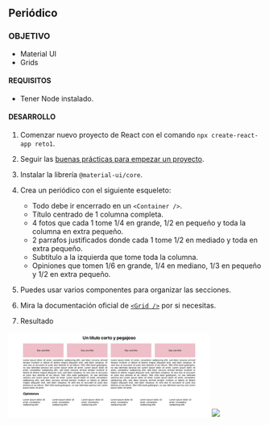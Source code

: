 ## Periódico

### OBJETIVO
- Material UI
- Grids

#### REQUISITOS
- Tener Node instalado.

#### DESARROLLO

1. Comenzar nuevo proyecto de React con el comando `npx create-react-app reto1`.

2. Seguir las [buenas prácticas para empezar un proyecto](../../BuenasPracticas/EmpezandoProyectos/Readme.md).

3. Instalar la librería `@material-ui/core`.

4. Crea un periódico con el siguiente esqueleto:
	- Todo debe ir encerrado en un `<Container />`.
	- Título centrado de 1 columna completa.
	- 4 fotos que cada 1 tome 1/4 en grande, 1/2 en pequeño y toda la columna en extra pequeño.
	- 2 parrafos justificados donde cada 1 tome 1/2 en mediado y toda en extra pequeño.
	- Subtítulo a la izquierda que tome toda la columna.
	- Opiniones que tomen 1/6 en grande, 1/4 en mediano, 1/3 en pequeño y 1/2 en extra pequeño.

5. Puedes usar varios componentes para organizar las secciones.

6. Mira la documentación oficial de [`<Grid />`](https://material-ui.com/api/grid/) por si necesitas.

7. Resultado
<img src="./public/resultado1.png" width="400">

<img src="./public/resultado2.gif">
